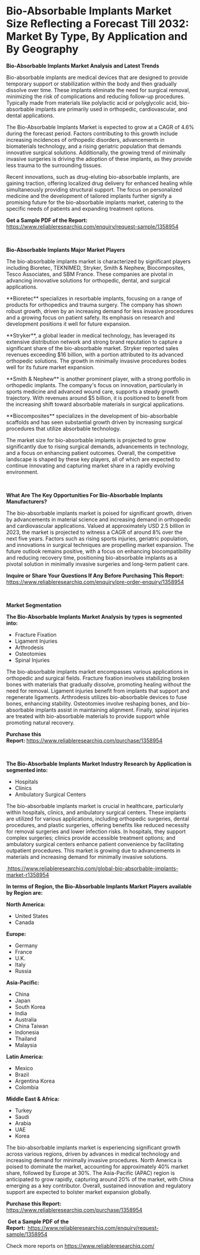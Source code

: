 <p><h1>Bio-Absorbable Implants Market Size Reflecting a Forecast Till 2032: Market By Type, By Application and By Geography</h1></p><p><strong>Bio-Absorbable Implants Market Analysis and Latest Trends</strong></p>
<p><p>Bio-absorbable implants are medical devices that are designed to provide temporary support or stabilization within the body and then gradually dissolve over time. These implants eliminate the need for surgical removal, minimizing the risk of complications and reducing follow-up procedures. Typically made from materials like polylactic acid or polyglycolic acid, bio-absorbable implants are primarily used in orthopedic, cardiovascular, and dental applications.</p><p>The Bio-Absorbable Implants Market is expected to grow at a CAGR of 4.6% during the forecast period. Factors contributing to this growth include increasing incidences of orthopedic disorders, advancements in biomaterials technology, and a rising geriatric population that demands innovative surgical solutions. Additionally, the growing trend of minimally invasive surgeries is driving the adoption of these implants, as they provide less trauma to the surrounding tissues.</p><p>Recent innovations, such as drug-eluting bio-absorbable implants, are gaining traction, offering localized drug delivery for enhanced healing while simultaneously providing structural support. The focus on personalized medicine and the development of tailored implants further signify a promising future for the bio-absorbable implants market, catering to the specific needs of patients and expanding treatment options.</p></p>
<p><strong>Get a Sample PDF of the Report:&nbsp;</strong> <a href="https://www.reliableresearchiq.com/enquiry/request-sample/1358954?utm_campaign=3109&utm_medium=2&utm_source=Github&utm_content=ia&utm_term=22032025&utm_id=bio-absorbable-implants">https://www.reliableresearchiq.com/enquiry/request-sample/1358954</a></p>
<p>&nbsp;</p>
<p><strong>Bio-Absorbable Implants Major Market Players</strong></p>
<p><p>The bio-absorbable implants market is characterized by significant players including Bioretec, TEKNIMED, Stryker, Smith & Nephew, Biocomposites, Tesco Associates, and SBM France. These companies are pivotal in advancing innovative solutions for orthopedic, dental, and surgical applications.</p><p>**Bioretec** specializes in resorbable implants, focusing on a range of products for orthopedics and trauma surgery. The company has shown robust growth, driven by an increasing demand for less invasive procedures and a growing focus on patient safety. Its emphasis on research and development positions it well for future expansion.</p><p>**Stryker**, a global leader in medical technology, has leveraged its extensive distribution network and strong brand reputation to capture a significant share of the bio-absorbable market. Stryker reported sales revenues exceeding $16 billion, with a portion attributed to its advanced orthopedic solutions. The growth in minimally invasive procedures bodes well for its future market expansion.</p><p>**Smith & Nephew** is another prominent player, with a strong portfolio in orthopedic implants. The company's focus on innovation, particularly in sports medicine and advanced wound care, supports a steady growth trajectory. With revenues around $5 billion, it is positioned to benefit from the increasing shift toward absorbable materials in surgical applications.</p><p>**Biocomposites** specializes in the development of bio-absorbable scaffolds and has seen substantial growth driven by increasing surgical procedures that utilize absorbable technology. </p><p>The market size for bio-absorbable implants is projected to grow significantly due to rising surgical demands, advancements in technology, and a focus on enhancing patient outcomes. Overall, the competitive landscape is shaped by these key players, all of which are expected to continue innovating and capturing market share in a rapidly evolving environment.</p></p>
<p>&nbsp;</p>
<p><strong>What Are The Key Opportunities For Bio-Absorbable Implants Manufacturers?</strong></p>
<p><p>The bio-absorbable implants market is poised for significant growth, driven by advancements in material science and increasing demand in orthopedic and cardiovascular applications. Valued at approximately USD 2.5 billion in 2023, the market is projected to witness a CAGR of around 8% over the next five years. Factors such as rising sports injuries, geriatric population, and innovations in surgical techniques are propelling market expansion. The future outlook remains positive, with a focus on enhancing biocompatibility and reducing recovery time, positioning bio-absorbable implants as a pivotal solution in minimally invasive surgeries and long-term patient care.</p></p>
<p><strong>Inquire or Share Your Questions If Any Before Purchasing This Report:</strong> <a href="https://www.reliableresearchiq.com/enquiry/pre-order-enquiry/1358954?utm_campaign=3109&utm_medium=2&utm_source=Github&utm_content=ia&utm_term=22032025&utm_id=bio-absorbable-implants">https://www.reliableresearchiq.com/enquiry/pre-order-enquiry/1358954</a></p>
<p>&nbsp;</p>
<p><strong>Market Segmentation</strong></p>
<p><strong>The Bio-Absorbable Implants Market Analysis by types is segmented into:</strong></p>
<p><ul><li>Fracture Fixation</li><li>Ligament Injuries</li><li>Arthrodesis</li><li>Osteotomies</li><li>Spinal Injuries</li></ul></p>
<p><p>The bio-absorbable implants market encompasses various applications in orthopedic and surgical fields. Fracture fixation involves stabilizing broken bones with materials that gradually dissolve, promoting healing without the need for removal. Ligament injuries benefit from implants that support and regenerate ligaments. Arthrodesis utilizes bio-absorbable devices to fuse bones, enhancing stability. Osteotomies involve reshaping bones, and bio-absorbable implants assist in maintaining alignment. Finally, spinal injuries are treated with bio-absorbable materials to provide support while promoting natural recovery.</p></p>
<p><strong>Purchase this Report:&nbsp;</strong><a href="https://www.reliableresearchiq.com/purchase/1358954?utm_campaign=3109&utm_medium=2&utm_source=Github&utm_content=ia&utm_term=22032025&utm_id=bio-absorbable-implants">https://www.reliableresearchiq.com/purchase/1358954</a></p>
<p>&nbsp;</p>
<p><strong>The Bio-Absorbable Implants Market Industry Research by Application is segmented into:</strong></p>
<p><ul><li>Hospitals</li><li>Clinics</li><li>Ambulatory Surgical Centers</li></ul></p>
<p><p>The bio-absorbable implants market is crucial in healthcare, particularly within hospitals, clinics, and ambulatory surgical centers. These implants are utilized for various applications, including orthopedic surgeries, dental procedures, and plastic surgeries, offering benefits like reduced necessity for removal surgeries and lower infection risks. In hospitals, they support complex surgeries; clinics provide accessible treatment options; and ambulatory surgical centers enhance patient convenience by facilitating outpatient procedures. This market is growing due to advancements in materials and increasing demand for minimally invasive solutions.</p></p>
<p><a href="https://www.reliableresearchiq.com/global-bio-absorbable-implants-market-r1358954?utm_campaign=3109&utm_medium=2&utm_source=Github&utm_content=ia&utm_term=22032025&utm_id=bio-absorbable-implants">&nbsp;https://www.reliableresearchiq.com/global-bio-absorbable-implants-market-r1358954</a></p>
<p><strong>In terms of Region, the Bio-Absorbable Implants Market Players available by Region are:</strong></p>
<p>
    <p> <strong> North America: </strong>
        <ul>
            <li>United States</li>
            <li>Canada</li>
        </ul>
        </p> 
    <p> <strong> Europe: </strong>
        <ul>
            <li>Germany</li>
            <li>France</li>
            <li>U.K.</li>
            <li>Italy</li>
            <li>Russia</li>
        </ul>
        </p> 
    <p> <strong> Asia-Pacific: </strong>
        <ul>
            <li>China</li>
            <li>Japan</li>
            <li>South Korea</li>
            <li>India</li>
            <li>Australia</li>
            <li>China Taiwan</li>
            <li>Indonesia</li>
            <li>Thailand</li>
            <li>Malaysia</li>
        </ul>
        </p> 
    <p> <strong> Latin America: </strong>
        <ul>
            <li>Mexico</li>
            <li>Brazil</li>
            <li>Argentina Korea</li>
            <li>Colombia</li>
        </ul>
        </p> 
    <p> <strong> Middle East & Africa: </strong>
        <ul>
            <li>Turkey</li>
            <li>Saudi</li>
            <li>Arabia</li>
            <li>UAE</li>
            <li>Korea</li>
        </ul>
    </p>
    </p>
<p><p>The bio-absorbable implants market is experiencing significant growth across various regions, driven by advances in medical technology and increasing demand for minimally invasive procedures. North America is poised to dominate the market, accounting for approximately 40% market share, followed by Europe at 30%. The Asia-Pacific (APAC) region is anticipated to grow rapidly, capturing around 20% of the market, with China emerging as a key contributor. Overall, sustained innovation and regulatory support are expected to bolster market expansion globally.</p></p>
<p><strong>Purchase this Report: </strong><a href="https://www.reliableresearchiq.com/purchase/1358954?utm_campaign=3109&utm_medium=2&utm_source=Github&utm_content=ia&utm_term=22032025&utm_id=bio-absorbable-implants">https://www.reliableresearchiq.com/purchase/1358954</a></p>
<p>&nbsp;<strong>Get a Sample PDF of the Report:&nbsp;&nbsp;</strong><a href="https://www.reliableresearchiq.com/enquiry/request-sample/1358954?utm_campaign=3109&utm_medium=2&utm_source=Github&utm_content=ia&utm_term=22032025&utm_id=bio-absorbable-implants">https://www.reliableresearchiq.com/enquiry/request-sample/1358954</a></p>
<p><strong></strong></p>
<p>Check more reports on <a href="https://www.reliableresearchiq.com/?utm_campaign=3109&utm_medium=2&utm_source=Github&utm_content=ia&utm_term=22032025&utm_id=bio-absorbable-implants">https://www.reliableresearchiq.com/</a></p>